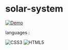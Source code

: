 # solar-system


[![Demo](https://img.shields.io/badge/Demo-1572B6?logoColor=white&style=flat-square)](https://z4r3i.github.io/solar-system/)

languages :

![CSS3](https://img.shields.io/badge/CSS3-1572B6?logo=CSS3&logoColor=white&style=for-the-badge)
![HTML5](https://img.shields.io/badge/HTML5-E34F26?logo=HTML5&logoColor=white&style=for-the-badge)
